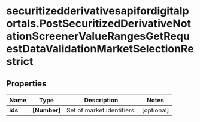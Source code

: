 # securitizedderivativesapifordigitalportals.PostSecuritizedDerivativeNotationScreenerValueRangesGetRequestDataValidationMarketSelectionRestrict

## Properties

Name | Type | Description | Notes
------------ | ------------- | ------------- | -------------
**ids** | **[Number]** | Set of market identifiers. | [optional] 


